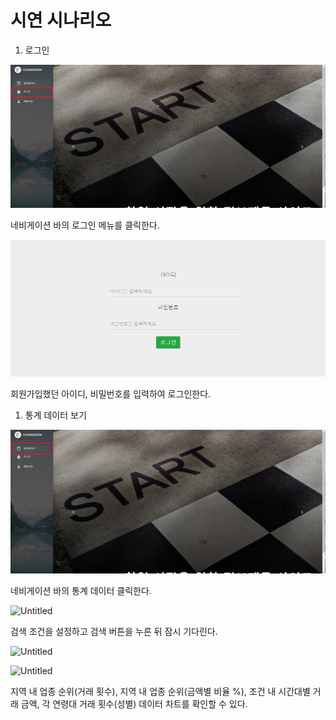 
# 시연 시나리오

1. 로그인

![22222.jpg](../README/22222.jpg)

네비게이션 바의 로그인 메뉴를 클릭한다.

![Untitled](../README/Untitled.png)

회원가입했던 아이디, 비밀번호를 입력하여 로그인한다.

1. 통계 데이터 보기

![1111.jpg](../README/1111.jpg)

네비게이션 바의 통계 데이터 클릭한다.

![Untitled](../README/Untitled_201.png)

검색 조건을 설정하고 검색 버튼을 누른 뒤 잠시 기다린다.

![Untitled](../README/Untitled_202.png)

![Untitled](../README/Untitled_203.png)

지역 내 업종 순위(거래 횟수), 지역 내 업종 순위(금액별 비율 %), 조건 내 시간대별 거래 금액, 각 연령대 거래 횟수(성별) 데이터 차트를 확인할 수 있다.

